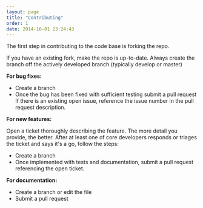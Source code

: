 ```yaml
---
layout: page
title: "Contributing"
order: 1
date: 2014-10-01 23:24:43
---
```

The first step in contributing to the code base is forking the repo.

If you have an existing fork, make the repo is up-to-date. Always create the branch off the actively developed branch (typically develop or master)

**For bug fixes:**

* Create a branch
* Once the bug has been fixed with sufficient testing submit a pull request
If there is an existing open issue, reference the issue number in the pull request description.

**For new features:**

Open a ticket thoroughly describing the feature. The more detail you provide, the better. After at least one of core developers responds or triages the ticket and says it's a go, follow the steps:

* Create a branch
* Once implemented with tests and documentation, submit a pull request referencing the open ticket.

**For documentation:**

* Create a branch or edit the file
* Submit a pull request